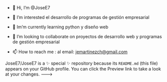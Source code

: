 - 👋 Hi, I’m @JoseE7
- 👀 I’m interested  el desarrollo de programas de gestión empresarial
- 🌱 Im’m currently learning  python y diseño web
- 💞️ I’m looking to collaborate on  proyectos de desarrollo web y programas de gestión empresarial

- 📫 How to reach me :
al email: jemartinezch@gmail.com

JoseE7/JoseE7 is a ✨ special ✨ repository because its `README.md` (this file) appears on your GitHub profile.
You can click the Preview link to take a look at your changes.
--->
